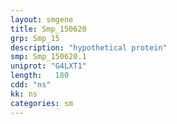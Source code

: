 ```yaml
---
layout: smgene
title: Smp_150620
grp: Smp_15
description: "hypothetical protein"
smp: Smp_150620.1
uniprot: "G4LXT1"
length:   180
cdd: "ns"
kk: ns
categories: sm
---
```

